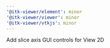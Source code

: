 ```yaml
---
'@itk-viewer/element': minor
'@itk-viewer/viewer': minor
'@itk-viewer/vtkjs': minor
---
```


Add slice axis GUI controls for View 2D
